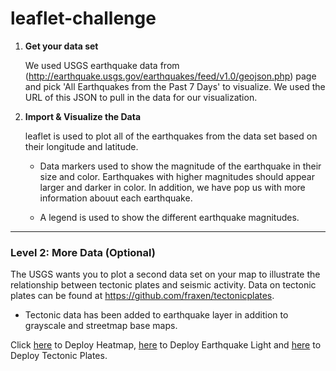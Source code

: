 # leaflet-challenge
1. **Get your data set**

   We used USGS earthquake data from (http://earthquake.usgs.gov/earthquakes/feed/v1.0/geojson.php) page and pick 'All Earthquakes from the Past 7 Days' to visualize. We used the URL of this JSON to pull in the data for our visualization.

2. **Import & Visualize the Data**

   leaflet is used to plot all of the earthquakes from the data set based on their longitude and latitude. 

   * Data markers used to show the magnitude of the earthquake in their size and color. Earthquakes with higher magnitudes should appear larger and darker in color. In addition, we have pop us with more information abouut each earthquake. 

   * A legend is used to show the different earthquake magnitudes.

- - -

### Level 2: More Data (Optional)

The USGS wants you to plot a second data set on your map to illustrate the relationship between tectonic plates and seismic activity. Data on tectonic plates can be found at <https://github.com/fraxen/tectonicplates>.

* Tectonic data has been added to earthquake layer in addition to grayscale and streetmap base maps. 

Click [here](https://maryamlaine.github.io/leaflet-challenge/Heatmap/index.html) to Deploy Heatmap, 
[here](https://maryamlaine.github.io/leaflet-challenge/Leaflet-Step-1/index.html) to Deploy Earthquake Light and 
[here](https://maryamlaine.github.io/leaflet-challenge/Leaflet-Step-2/index.html) to Deploy Tectonic Plates.
